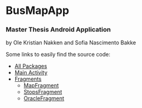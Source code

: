 # BusMapApp
### Master Thesis Android Application


by Ole Kristian Nakken and Sofia Nascimento Bakke

Some links to easily find the source code:
- [All Packages](app/src/main/java/no/application/sofia/busmapapp)
- [Main Activity](app/src/main/java/no/application/sofia/busmapapp/activities/MainActivity.java)
- [Fragments](app/src/main/java/no/application/sofia/busmapapp/fragments)
  - [MapFragment](app/src/main/java/no/application/sofia/busmapapp/fragments/MapFragment.java)
  - [StopsFragment](app/src/main/java/no/application/sofia/busmapapp/fragments/StopsFragment.java)
  - [OracleFragment](app/src/main/java/no/application/sofia/busmapapp/fragments/OracleFragment.java)
